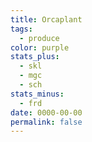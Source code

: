 ```yaml
---
title: Orcaplant
tags:
  - produce
color: purple
stats_plus:
  - skl
  - mgc
  - sch
stats_minus:
  - frd
date: 0000-00-00
permalink: false
---
```


